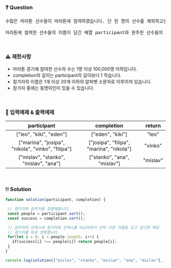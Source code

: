  ### ❓ Question

 <pre>수많은 마라톤 선수들이 마라톤에 참여하였습니다. 단 한 명의 선수를 제외하고는 모든 선수가 마라톤을 완주하였습니다.

마라톤에 참여한 선수들의 이름이 담긴 배열 participant와 완주한 선수들의 이름이 담긴 배열 completion이 주어질 때, 완주하지 못한 선수의 이름을 return 하도록 solution 함수를 작성해주세요.</pre>
 
<br>

### ⚠️ 제한사항

<ul>
  <li>마라톤 경기에 참여한 선수의 수는 1명 이상 100,000명 이하입니다.</li>
  <li>completion의 길이는 participant의 길이보다 1 작습니다.</li>
  <li>참가자의 이름은 1개 이상 20개 이하의 알파벳 소문자로 이루어져 있습니다.</li>
  <li>참가자 중에는 동명이인이 있을 수 있습니다.</li>
</ul>

<br>

### 🔢 입력예제 & 출력예제

|participant|completion|return|
|:-:|:-:|:-:|
|["leo", "kiki", "eden"]|["eden", "kiki"]|"leo"|
|["marina", "josipa", "nikola", "vinko", "filipa"]|["josipa", "filipa", "marina", "nikola"]|"vinko"|
|["mislav", "stanko", "mislav", "ana"]|["stanko", "ana", "mislav"]|"mislav"|


<br>

 ### ‼️ Solution

 ```javascript
function solution(participant, completion) {

  // 참가자와 완주자를 정렬해줍니다.
  const people = participant.sort();
  const success = completion.sort();

  // 완주자의 인덱스와 참가자와 인덱스를 비교하면서 만약 다른 이름을 갖고 있다면 해당 
  // 참가자를 바로 반환합니다.
  for(let i = 0; i < people.length; i++) {
    if(success[i] !== people[i]) return people[i];
  }
}

console.log(solution(["mislav", "stanko", "mislav", "ana", "mislav"], ["stanko", "ana", "mislav", "mislav"]))
 ```


<br>